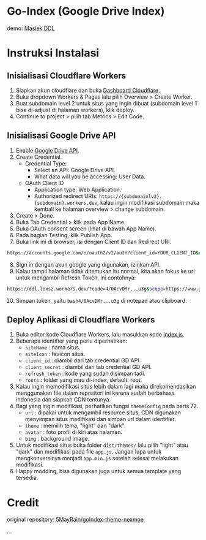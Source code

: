 <!-- # GoIndex-theme-maslek -->
# Go-Index (Google Drive Index)


demo: [Maslek DDL](https://test.maslek.workers.dev/0:/)


# Instruksi Instalasi

## Inisialisasi Cloudflare Workers

1. Siapkan akun cloudflare dan buka [Dashboard Cloudflare](https://dash.cloudflare.com/).
2. Buka dropdown Workers & Pages lalu pilih Overview > Create Worker.
3. Buat subdomain level 2 untuk situs yang ingin dibuat (subdomain level 1 bisa di-adjust di halaman workers), klik deploy.
4. Continue to project > pilih tab Metrics > Edit Code.

## Inisialisasi Google Drive API

1. Enable [Google Drive API](https://console.cloud.google.com/marketplace/product/google/drive.googleapis.com?q=search&referrer=search&authuser=4&supportedpurview=project).
2. Create Credential.
    - Credential Type:
        - Select an API: Google Drive API.
        - What data will you be accessing: User Data.
    - OAuth Client ID 
        - Application type: Web Application.
        - Authorized redirect URIs: `https://{subdomainlv2}.{subdomain}.workers.dev`, kalau ingin modifikasi subdomain maka kembali ke halaman overview > change subdomain.
3. Create > Done.
4. Buka Tab Credential > klik pada App Name.
5. Buka OAuth consent screen (lihat di bawah App Name).
6. Pada bagian Testing, klik Publish App.
7. Buka link ini di browser, isi dengan Client ID dan Redirect URI.
```bash
https://accounts.google.com/o/oauth2/v2/auth?client_id=YOUR_CLIENT_ID&redirect_uri=YOUR_REDIRECT_URI&response_type=code&scope=https://www.googleapis.com/auth/drive&access_type=offline&prompt=consent
```
8. Sign in dengan akun google yang digunakan, izinkan API.
9. Kalau tampil halaman tidak ditemukan itu normal, kita akan fokus ke url untuk mengambil Refresh Token, ini contohnya:
```bash
https://ddl.lexsz.workers.dev/?code=4/0AcvDMr...u3g&scope=https://www.googleapis.com/auth/drive
```
10. Simpan token, yaitu `bash4/0AcvDMr...u3g` di notepad atau clipboard.

## Deploy Aplikasi di Cloudflare Workers

1. Buka editor kode Cloudflare Workers, lalu masukkan kode [index.js](https://github.com/5MayRain/goIndex-theme-nexmoe/blob/master/dist/index.js).
2. Beberapa identifier yang perlu diperhatikan:
    - `siteName` : nama situs.
    - `siteIcon` : favicon situs.
    - `client_id` : diambil dari tab credential GD API.
    - `client_secret` : diambil dari tab credential GD API.
    - `refresh_token` : kode yang sudah disimpan tadi.
    - `roots` : folder yang mau di-index, default: root.
3. Kalau ingin memodifikasi situs lebih dalam lagi maka direkomendasikan menggunakan file dalam repositori ini karena sudah berbahasa indonesia dan siapkan CDN tentunya.
4. Bagi yang ingin modifikasi, perhatikan fungsi ```themeConfig``` pada baris 72.
    - `url` : dipakai untuk mengambil resource situs, CDN digunakan menyimpan situs modifikasi dan simpan url dalam identifier.
    - `theme` : memilih tema, "light" dan "dark".
    - `avatar` : foto profil di kiri atas halaman.
    - `bimg` : background image.
5. Untuk modifikasi situs buka folder `dist/themes/` lalu pilih "light" atau "dark" dan modifikasi pada file `app.js`. Jangan lupa untuk mengkonversinya menjadi `app.min.js` setelah selesai melakukan modifikasi.
6. Happy modding, bisa digunakan juga untuk semua template yang tersedia.

# Credit

original repository: [5MayRain/goIndex-theme-nexmoe](https://github.com/5MayRain/goIndex-theme-nexmoe/tree/master)

...
